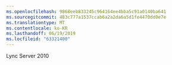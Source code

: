 ```yaml
---
ms.openlocfilehash: 9868eeb833245c964164ee4bba5c91a0140ba641
ms.sourcegitcommit: 483c777a1537ccab6a2a2da6a5d1fe4470dd0e7e
ms.translationtype: MT
ms.contentlocale: ko-KR
ms.lasthandoff: 06/19/2019
ms.locfileid: "63321400"
---
```

Lync Server 2010